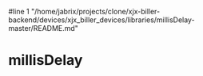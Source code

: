 #line 1 "/home/jabrix/projects/clone/xjx-biller-backend/devices/xjx_biller_devices/libraries/millisDelay-master/README.md"
# millisDelay